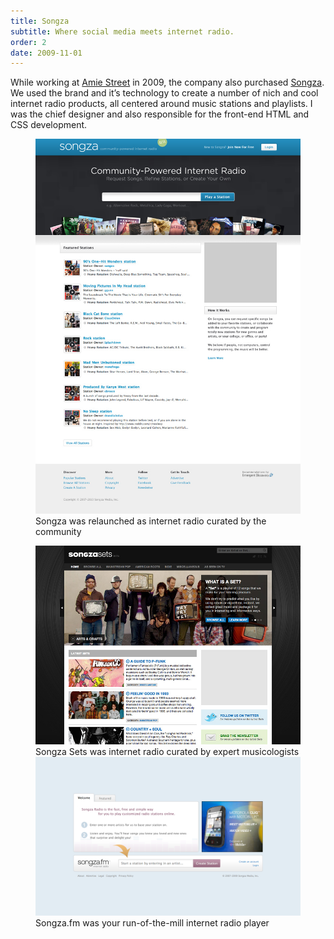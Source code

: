 ```yaml
---
title: Songza
subtitle: Where social media meets internet radio.
order: 2
date: 2009-11-01
---
```


<div class="inner">

While working at [Amie Street](https://en.wikipedia.org/wiki/Amie_Street) in 2009, the company also purchased [Songza](https://en.wikipedia.org/wiki/Songza). We used the brand and it’s technology to create a number of nich and cool internet radio products, all centered around music stations and playlists. I was the chief designer and also responsible for the front-end HTML and CSS development.

</div>

<figure>
  <div class="bordered">
    <img src="/images/work/songza-v2.jpg" alt="" class="shadowed" data-zoomable>
  </div>
  <figcaption>Songza was relaunched as internet radio curated by the community</figcaption>
</figure>

<figure class="side-by-side">
  <div>
    <div class="bordered">
      <img src="/images/work/songza-sets.jpg" alt="" class="shadowed" data-zoomable>
    </div>
    <figcaption>Songza Sets was internet radio curated by expert musicologists</figcaption>
  </div>
  <div>
    <div class="bordered">
      <img src="/images/work/songza-fm.png" alt="" class="shadowed" data-zoomable>
    </div>
    <figcaption>Songza.fm was your run-of-the-mill internet radio player</figcaption>
  </div>
</figure>
